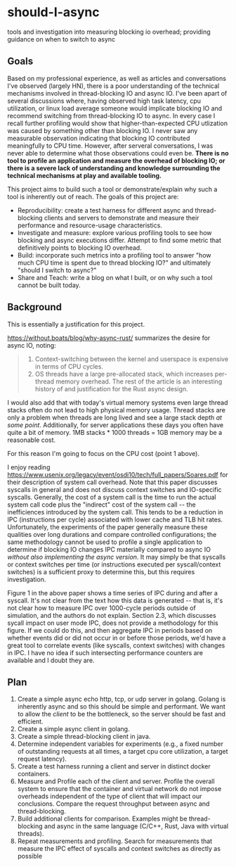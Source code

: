 # should-I-async
tools and investigation into measuring blocking io overhead; providing guidance on when to switch to async

## Goals
Based on my professional experience, as well as articles and conversations I've observed (largely HN), there is a poor understanding of the technical mechanisms involved in thread-blocking IO and async IO.  I've been apart of several discussions where, having observed high task latency, cpu utilization, or linux load average someone would implicate blocking IO and recommend switching from thread-blocking IO to async.  In every case I recall further profiling would show that higher-than-expected CPU utlization was caused by something other than blocking IO.  I never saw any measurable observation indicating that blocking IO contributed meaningfully to CPU time.  However, after serveral conversations, I was never able to determine what those observations could even be.  **There is no tool to profile an application and measure the overhead of blocking IO; or there is a severe lack of understanding and knowledge surrounding the technical mechanisms at play and available tooling.**

This project aims to build such a tool or demonstrate/explain why such a tool is inherently out of reach.
The goals of this project are:
* Reproducibility: create a test harness for different async and thread-blocking clients and servers to demonstrate and measure their performance and resource-usage characteristics.
* Investigate and measure: explore various profiling tools to see how blocking and async executions differ.  Attempt to find some metric that definitively points to blocking IO overhead.
* Build: incorporate such metrics into a profiling tool to answer "how much CPU time is spent due to thread blocking IO?" and ultimately "should I switch to async?"
* Share and Teach: write a blog on what I built, or on why such a tool cannot be built today.

## Background
This is essentially a justification for this project.

https://without.boats/blog/why-async-rust/ summarizes the desire for async IO, noting:
> 1. Context-switching between the kernel and userspace is expensive in terms of CPU cycles.
> 2. OS threads have a large pre-allocated stack, which increases per-thread memory overhead.
The rest of the article is an interesting history of and justification for the Rust async design.

I would also add that with today's virtual memory systems even large thread stacks often do not lead to high physical memory usage.  Thread stacks are only a problem when threads are long lived and see a large stack depth _at some point_.  Additionally, for server applications these days you often have quite a bit of memory.  1MB stacks * 1000 threads = 1GB memory may be a reasonable cost.

For this reason I'm going to focus on the CPU cost (point 1 above).

I enjoy reading https://www.usenix.org/legacy/event/osdi10/tech/full_papers/Soares.pdf for their description of system call overhead.  Note that this paper discusses syscalls in general and does not discuss context switches and IO-specific syscalls.  Generally, the cost of a system call is the time to run the actual system call code plus the "indirect" cost of the system call -- the inefficiences introduced by the system call.  This tends to be a reduction in IPC (instructions per cycle) associated with lower cache and TLB hit rates.  Unfortunately, the experiments of the paper generally measure these qualities over long durations and compare controlled configurations; the same methodology cannot be used to profile a single application to determine if blocking IO changes IPC materially compared to async IO _without also implementing the async version_.  It may simply be that syscalls or context switches per time (or instructions executed per syscall/context switches) is a sufficient proxy to determine this, but this requires investigation.

Figure 1 in the above paper shows a time series of IPC during and after a syscall.  It's not clear from the text how this data is generated -- that is, it's not clear how to measure IPC over 1000-cycle periods outside of simulation, and the authors do not explain.  Section 2.3, which discusses sycall impact on user mode IPC, does not provide a methodology for this figure.  If we could do this, and then aggregate IPC in periods based on whether events did or did not occur in or before those periods, we'd have a great tool to correlate events (like syscalls, context switches) with changes in IPC.  I have no idea if such intersecting performance counters are available and I doubt they are.

## Plan
1. Create a simple async echo http, tcp, or udp server in golang.  Golang is inherently async and so this should be simple and performant.  We want to allow the _client_ to be the bottleneck, so the server should be fast and efficient.
2. Create a simple async client in golang.
3. Create a simple thread-blocking client in java.
4. Determine independent variables for experiments (e.g., a fixed number of outstanding requests at all times, a target cpu core utilization, a target request latency).
5. Create a test harness running a client and server in distinct docker containers.
6. Measure and Profile each of the client and server.  Profile the overall system to ensure that the container and virtual network do not impose overheads independent of the type of client that will impact our conclusions.  Compare the request throughput between async and thread-blocking.
7. Build additional clients for comparison.  Examples might be thread-blocking and async in the same language (C/C++, Rust, Java with virtual threads).
8. Repeat measurements and profiling.  Search for measurements that measure the IPC effect of syscalls and context switches as directly as possible
